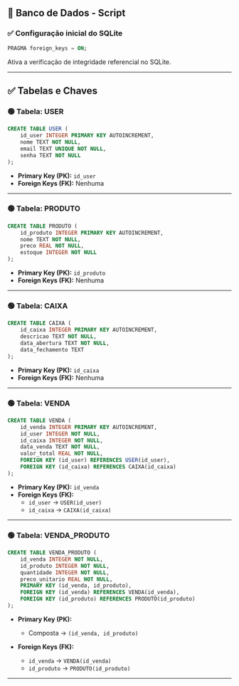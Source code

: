 
## 📄 Banco de Dados - Script

### ✅ **Configuração inicial do SQLite**

```sql
PRAGMA foreign_keys = ON;
```

Ativa a verificação de integridade referencial no SQLite.

---

## ✅ **Tabelas e Chaves**

### 🟢 **Tabela: USER**

```sql
CREATE TABLE USER (
    id_user INTEGER PRIMARY KEY AUTOINCREMENT,
    nome TEXT NOT NULL,
    email TEXT UNIQUE NOT NULL,
    senha TEXT NOT NULL
);
```

- **Primary Key (PK):** `id_user`  
- **Foreign Keys (FK):** Nenhuma  

---

### 🟢 **Tabela: PRODUTO**

```sql
CREATE TABLE PRODUTO (
    id_produto INTEGER PRIMARY KEY AUTOINCREMENT,
    nome TEXT NOT NULL,
    preco REAL NOT NULL,
    estoque INTEGER NOT NULL
);
```

- **Primary Key (PK):** `id_produto`  
- **Foreign Keys (FK):** Nenhuma  

---

### 🟢 **Tabela: CAIXA**

```sql
CREATE TABLE CAIXA (
    id_caixa INTEGER PRIMARY KEY AUTOINCREMENT,
    descricao TEXT NOT NULL,
    data_abertura TEXT NOT NULL, 
    data_fechamento TEXT
);
```

- **Primary Key (PK):** `id_caixa`  
- **Foreign Keys (FK):** Nenhuma  

---

### 🟢 **Tabela: VENDA**

```sql
CREATE TABLE VENDA (
    id_venda INTEGER PRIMARY KEY AUTOINCREMENT,
    id_user INTEGER NOT NULL,
    id_caixa INTEGER NOT NULL,
    data_venda TEXT NOT NULL,
    valor_total REAL NOT NULL,
    FOREIGN KEY (id_user) REFERENCES USER(id_user),
    FOREIGN KEY (id_caixa) REFERENCES CAIXA(id_caixa)
);
```

- **Primary Key (PK):** `id_venda`  
- **Foreign Keys (FK):**  
  - `id_user` → `USER(id_user)`  
  - `id_caixa` → `CAIXA(id_caixa)`  

---

### 🟢 **Tabela: VENDA_PRODUTO**

```sql
CREATE TABLE VENDA_PRODUTO (
    id_venda INTEGER NOT NULL,
    id_produto INTEGER NOT NULL,
    quantidade INTEGER NOT NULL,
    preco_unitario REAL NOT NULL,
    PRIMARY KEY (id_venda, id_produto),
    FOREIGN KEY (id_venda) REFERENCES VENDA(id_venda),
    FOREIGN KEY (id_produto) REFERENCES PRODUTO(id_produto)
);
```

- **Primary Key (PK):**  
  - Composta → `(id_venda, id_produto)`  

- **Foreign Keys (FK):**  
  - `id_venda` → `VENDA(id_venda)`  
  - `id_produto` → `PRODUTO(id_produto)`  

---

